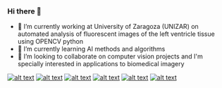 ### Hi there 👋


- 🔭 I’m currently working at University of Zaragoza (UNIZAR) on automated analysis of fluorescent images of the left ventricle tissue using OPENCV python
- 🌱 I’m currently learning AI methods and algorithms
- 👯 I’m looking to collaborate on computer vision projects and I'm specially interested in applications to biomedical imagery


<!-- Please don't remove this: Grab your social icons from https://github.com/carlsednaoui/gitsocial -->

<!-- display the social media buttons in your README -->

[![alt text][1.1]][1]
[![alt text][2.1]][2]
[![alt text][3.1]][3]
[![alt text][4.1]][4]
[![alt text][5.1]][5]
[![alt text][6.1]][6]


<!-- links to social media icons -->
<!-- no need to change these -->

<!-- icons with padding -->

[1.1]: https://static1.squarespace.com/static/576fcda2e4fcb5ab5152b4d8/t/5c0803d04d7a9cea582e9ae6/1594680513636/?format=1500w
[2.1]: https://encrypted-tbn0.gstatic.com/images?q=tbn%3AANd9GcQvxSBB7WDjeg8LkhPDTqI0mX7zLrR33hx9UQ&usqp=CAU
[3.1]: https://orcid.org/assets/vectors/orcid.logo.icon.svg
[4.1]: https://www.papersinphysics.org/public/site/images/ezeferrero/google-scholar.png
[5.1]: https://image.flaticon.com/icons/png/512/124/124011.png
[6.1]: https://img2.freepng.es/20180326/gxq/kisspng-github-computer-icons-icon-design-github-5ab8a31e334e73.4114704215220498222102.jpg
[7.1]: https://a.academia-assets.com/assets/academia-logo-redesign-2015-A-e26cea4e7b60442d1bf312743a2d56ececd63a3d1541baea464697dc3478746e.svg
[8.1]: https://static.sketchfab.com/img/press/logos/logo.png
[9.1]: https://cdn.analyticsvidhya.com/wp-content/uploads/2017/01/04015019/plotly_logo.png
[10.1]: https://encrypted-tbn0.gstatic.com/images?q=tbn%3AANd9GcRdWgcS98EUZai7FCN63EvvouF6Ui1-Kn1O4g&usqp=CAU

<!-- links to your social media accounts -->
<!-- update these accordingly -->

[1]: https://publons.com/researcher/2333243/antonio-oliver/
[2]: https://www.researchgate.net/profile/Antoni_Oliver
[3]: http://orcid.org/0000-0001-8571-2733
[4]: https://scholar.google.co.in/citations?user=zQGDAioAAAAJ&hl=es
[5]: http://linkedin.com/in/aoliverg/
[6]: http://www.github.com/tonibois
[7]: https://uib-es.academia.edu/ToniOliver
[8]: https://sketchfab.com/tonibois
[9]: https://chart-studio.plotly.com/~ToniBois
[10]:https://www.youtube.com/channel/UCwblk_p6j6e0Yi-J3czgFLw?view_as=subscriber

<!-- Please don't remove this: Grab your social icons from https://github.com/carlsednaoui/gitsocial -->


<!--
**tonibois/tonibois** is a ✨ _special_ ✨ repository because its `README.md` (this file) appears on your GitHub profile.
Here are some ideas to get you started: - 🔭 I’m currently working on Automated analysis of images from microscope using OPENCV python
- 🌱 I’m currently learning AI methods and algorithms
- 👯 I’m looking to collaborate on computer vision projects and I'm specially interested in applications to biomedical imagery
- 🤔 I’m looking for help with ...
- 💬 Ask me about ...
- 📫 How to reach me: ...
- 😄 Pronouns: ...
- ⚡ Fun fact: ...-->
